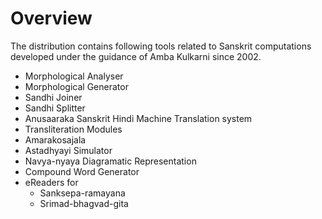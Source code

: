 # Overview

The distribution contains following tools related to Sanskrit computations developed under the guidance of Amba Kulkarni since 2002.

- Morphological Analyser
- Morphological Generator
- Sandhi Joiner
- Sandhi Splitter
- Anusaaraka Sanskrit Hindi Machine Translation system
- Transliteration Modules
- Amarakosajala
- Astadhyayi Simulator
- Navya-nyaya Diagramatic Representation
- Compound Word Generator
- eReaders for
    - Sanksepa-ramayana
    - Srimad-bhagvad-gita
